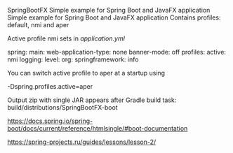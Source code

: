 SpringBootFX
Simple example for Spring Boot and JavaFX application
Simple example for Spring Boot and JavaFX application
Contains profiles: default, nmi and aper

Active profile nmi sets in *application.yml*

spring:
  main:
    web-application-type: none
    banner-mode: off
  profiles:
    active: nmi
logging:
  level:
    org:
      springframework: info
  
  You can switch active profile to aper at a startup using 

  -Dspring.profiles.active=aper
  
  Output zip with single JAR appears after Gradle build task:
  build/distributions/SpringBootFX-boot

https://docs.spring.io/spring-boot/docs/current/reference/htmlsingle/#boot-documentation

https://spring-projects.ru/guides/lessons/lesson-2/
